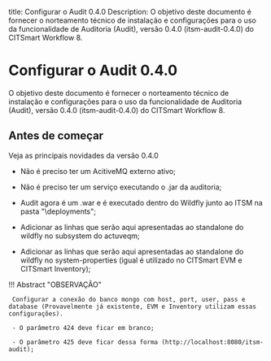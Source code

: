 title: Configurar o Audit 0.4.0
Description: O objetivo deste documento é fornecer o norteamento técnico de instalação e configurações para o uso da funcionalidade de Auditoria (Audit), versão 0.4.0 (itsm-audit-0.4.0) do CITSmart Workflow 8.
# Configurar o Audit 0.4.0

O objetivo deste documento é fornecer o norteamento técnico de instalação e configurações para o uso da funcionalidade de Auditoria (Audit), versão 0.4.0 (itsm-audit-0.4.0) do CITSmart Workflow 8.

Antes de começar 
-----------------

Veja as principais novidades da versão 0.4.0

 - Não é preciso ter um AcitiveMQ externo ativo;
 
 - Não é preciso ter um serviço executando o .jar da auditoria;
 
 - Audit agora é um .war e é executado dentro do Wildfly junto ao ITSM na pasta "\deployments";
 
 - Adicionar as linhas que serão aqui apresentadas ao standalone do wildfly no subsystem do actuveqm;
 
 - Adicionar as linhas que serão aqui apresentadas ao standalone do wildfly no
 system-properties (igual é utilizado no CITSmart EVM e CITSmart Inventory);

 !!! Abstract "OBSERVAÇÃO"

     Configurar a conexão do banco mongo com host, port, user, pass e database (Provavelmente já existente, EVM e Inventory utilizam essas configurações).
     
     - O parâmetro 424 deve ficar em branco;
    
     - O parâmetro 425 deve ficar dessa forma (http://localhost:8080/itsm-audit);  

